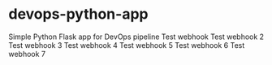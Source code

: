 # devops-python-app
Simple Python Flask app for DevOps pipeline
Test webhook
Test webhook 2
Test webhook 3
Test webhook 4
Test webhook 5
Test webhook 6
Test webhook 7
